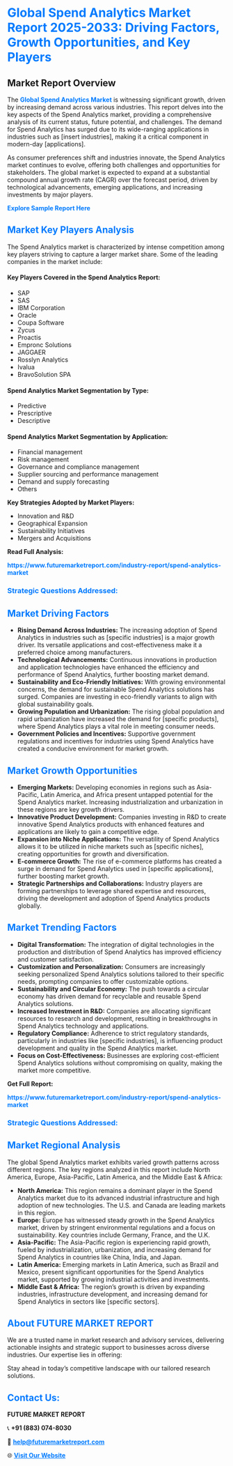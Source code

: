 <h1 style="color: #007BFF;">Global Spend Analytics Market Report 2025-2033: Driving Factors, Growth Opportunities, and Key Players</h1>

<section id="overview">
<h2>Market Report Overview</h2>
<p>The <a href="https://www.futuremarketreport.com/industry-report/spend-analytics-market" style="color: #007BFF; text-decoration: none;"><strong>Global Spend Analytics Market</strong></a> is witnessing significant growth, driven by increasing demand across various industries. This report delves into the key aspects of the Spend Analytics market, providing a comprehensive analysis of its current status, future potential, and challenges. The demand for Spend Analytics has surged due to its wide-ranging applications in industries such as [insert industries], making it a critical component in modern-day [applications].</p>
<p>As consumer preferences shift and industries innovate, the Spend Analytics market continues to evolve, offering both challenges and opportunities for stakeholders. The global market is expected to expand at a substantial compound annual growth rate (CAGR) over the forecast period, driven by technological advancements, emerging applications, and increasing investments by major players.</p>
</section>

<section id="overview">
<p><a href="https://www.futuremarketreport.com/request-sample/reportId=105073" style="color: #007BFF; text-decoration: none;"><strong>Explore Sample Report Here</strong></a></p>
</section>

<section id="key-players">
<h2 style="color: #007BFF;">Market Key Players Analysis</h2>
<p>The Spend Analytics market is characterized by intense competition among key players striving to capture a larger market share. Some of the leading companies in the market include:</p>
<h4>Key Players Covered in the Spend Analytics Report:</h4>
<ul><li>SAP</li><li>SAS</li><li>IBM Corporation</li><li>Oracle</li><li>Coupa Software</li><li>Zycus</li><li>Proactis</li><li>Empronc Solutions</li><li>JAGGAER</li><li>Rosslyn Analytics</li><li>Ivalua</li><li>BravoSolution SPA</li></ul>
<h4>Spend Analytics Market Segmentation by Type:</h4>
<ul><li>Predictive</li><li>Prescriptive</li><li>Descriptive</li></ul>

<h4>Spend Analytics Market Segmentation by Application:</h4>
<ul><li>Financial management</li><li>Risk management</li><li>Governance and compliance management</li><li>Supplier sourcing and performance management</li><li>Demand and supply forecasting</li><li>Others</li></ul>
<p><strong>Key Strategies Adopted by Market Players:</strong></p>
<ul>
<li>Innovation and R&D</li>
<li>Geographical Expansion</li>
<li>Sustainability Initiatives</li>
<li>Mergers and Acquisitions</li>
</ul>
</section>

<section>
<p><strong>Read Full Analysis: </strong></p><a href="https://www.futuremarketreport.com/industry-report/spend-analytics-market" style="color: #007BFF; text-decoration: none;"><strong>https://www.futuremarketreport.com/industry-report/spend-analytics-market</strong></a>
<h3 style="color: #007BFF;">Strategic Questions Addressed:</h3>
</section>

<section id="driving-factors">
<h2 style="color: #007BFF;">Market Driving Factors</h2>
<ul>
<li><strong>Rising Demand Across Industries:</strong> The increasing adoption of Spend Analytics in industries such as [specific industries] is a major growth driver. Its versatile applications and cost-effectiveness make it a preferred choice among manufacturers.</li>
<li><strong>Technological Advancements:</strong> Continuous innovations in production and application technologies have enhanced the efficiency and performance of Spend Analytics, further boosting market demand.</li>
<li><strong>Sustainability and Eco-Friendly Initiatives:</strong> With growing environmental concerns, the demand for sustainable Spend Analytics solutions has surged. Companies are investing in eco-friendly variants to align with global sustainability goals.</li>
<li><strong>Growing Population and Urbanization:</strong> The rising global population and rapid urbanization have increased the demand for [specific products], where Spend Analytics plays a vital role in meeting consumer needs.</li>
<li><strong>Government Policies and Incentives:</strong> Supportive government regulations and incentives for industries using Spend Analytics have created a conducive environment for market growth.</li>
</ul>
</section>

<section id="growth-opportunities">
<h2 style="color: #007BFF;">Market Growth Opportunities</h2>
<ul>
<li><strong>Emerging Markets:</strong> Developing economies in regions such as Asia-Pacific, Latin America, and Africa present untapped potential for the Spend Analytics market. Increasing industrialization and urbanization in these regions are key growth drivers.</li>
<li><strong>Innovative Product Development:</strong> Companies investing in R&D to create innovative Spend Analytics products with enhanced features and applications are likely to gain a competitive edge.</li>
<li><strong>Expansion into Niche Applications:</strong> The versatility of Spend Analytics allows it to be utilized in niche markets such as [specific niches], creating opportunities for growth and diversification.</li>
<li><strong>E-commerce Growth:</strong> The rise of e-commerce platforms has created a surge in demand for Spend Analytics used in [specific applications], further boosting market growth.</li>
<li><strong>Strategic Partnerships and Collaborations:</strong> Industry players are forming partnerships to leverage shared expertise and resources, driving the development and adoption of Spend Analytics products globally.</li>
</ul>
</section>

<section id="trending-factors">
<h2 style="color: #007BFF;">Market Trending Factors</h2>
<ul>
<li><strong>Digital Transformation:</strong> The integration of digital technologies in the production and distribution of Spend Analytics has improved efficiency and customer satisfaction.</li>
<li><strong>Customization and Personalization:</strong> Consumers are increasingly seeking personalized Spend Analytics solutions tailored to their specific needs, prompting companies to offer customizable options.</li>
<li><strong>Sustainability and Circular Economy:</strong> The push towards a circular economy has driven demand for recyclable and reusable Spend Analytics solutions.</li>
<li><strong>Increased Investment in R&D:</strong> Companies are allocating significant resources to research and development, resulting in breakthroughs in Spend Analytics technology and applications.</li>
<li><strong>Regulatory Compliance:</strong> Adherence to strict regulatory standards, particularly in industries like [specific industries], is influencing product development and quality in the Spend Analytics market.</li>
<li><strong>Focus on Cost-Effectiveness:</strong> Businesses are exploring cost-efficient Spend Analytics solutions without compromising on quality, making the market more competitive.</li>
</ul>
</section>

<section>
<p><strong>Get Full Report: </strong></p><a href="https://www.futuremarketreport.com/industry-report/spend-analytics-market" style="color: #007BFF; text-decoration: none;"><strong>https://www.futuremarketreport.com/industry-report/spend-analytics-market</strong></a>
<h3 style="color: #007BFF;">Strategic Questions Addressed:</h3>
</section>


<section id="regional-analysis">
<h2 style="color: #007BFF;">Market Regional Analysis</h2>
<p>The global Spend Analytics market exhibits varied growth patterns across different regions. The key regions analyzed in this report include North America, Europe, Asia-Pacific, Latin America, and the Middle East & Africa:</p>
<ul>
<li><strong>North America:</strong> This region remains a dominant player in the Spend Analytics market due to its advanced industrial infrastructure and high adoption of new technologies. The U.S. and Canada are leading markets in this region.</li>
<li><strong>Europe:</strong> Europe has witnessed steady growth in the Spend Analytics market, driven by stringent environmental regulations and a focus on sustainability. Key countries include Germany, France, and the U.K.</li>
<li><strong>Asia-Pacific:</strong> The Asia-Pacific region is experiencing rapid growth, fueled by industrialization, urbanization, and increasing demand for Spend Analytics in countries like China, India, and Japan.</li>
<li><strong>Latin America:</strong> Emerging markets in Latin America, such as Brazil and Mexico, present significant opportunities for the Spend Analytics market, supported by growing industrial activities and investments.</li>
<li><strong>Middle East & Africa:</strong> The region’s growth is driven by expanding industries, infrastructure development, and increasing demand for Spend Analytics in sectors like [specific sectors].</li>
</ul>
</section>

<footer>
<h2 style="color: #007BFF;">About FUTURE MARKET REPORT</h2>
<p>We are a trusted name in market research and advisory services, delivering actionable insights and strategic support to businesses across diverse industries. Our expertise lies in offering:</p>

<p>Stay ahead in today’s competitive landscape with our tailored research solutions.</p>

<h2 style="color: #007BFF;">Contact Us:</h2>
<p><strong>FUTURE MARKET REPORT</strong></p>
<p>📞 <strong>+91 (883) 074-8030</strong></p>
<p>📧 <strong><a href="mailto:help@futuremarketreport.com" style="color: #007BFF;">help@futuremarketreport.com</a></strong></p>
<p>🌐 <strong><a href="https://www.futuremarketreport.com/" style="color: #007BFF;">Visit Our Website</a></strong></p>
</footer>